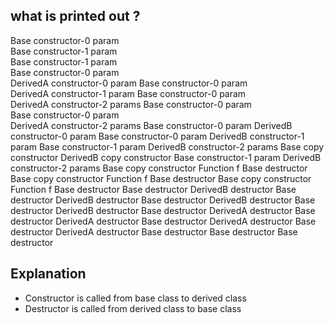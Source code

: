 ## what is printed out ?

Base constructor-0 param   
Base constructor-1 param  
Base constructor-1 param  
Base constructor-0 param  
DerivedA constructor-0 param
Base constructor-0 param  
DerivedA constructor-1 param
Base constructor-0 param  
DerivedA constructor-2 params
Base constructor-0 param  
Base constructor-0 param  
DerivedA constructor-2 params
Base constructor-0 param
DerivedB constructor-0 param
Base constructor-0 param
DerivedB constructor-1 param
Base constructor-1 param
DerivedB constructor-2 params
Base copy constructor
DerivedB copy constructor
Base constructor-1 param
DerivedB constructor-2 params
Base copy constructor
Function f
Base destructor
Base copy constructor
Function f
Base destructor
Base copy constructor
Function f
Base destructor
Base destructor
DerivedB destructor
Base destructor
DerivedB destructor
Base destructor
DerivedB destructor
Base destructor
DerivedB destructor
Base destructor
DerivedA destructor
Base destructor
DerivedA destructor
Base destructor
DerivedA destructor
Base destructor
DerivedA destructor
Base destructor
Base destructor
Base destructor

## Explanation 
- Constructor is called from base class to derived class
- Destructor is called from derived class to base class